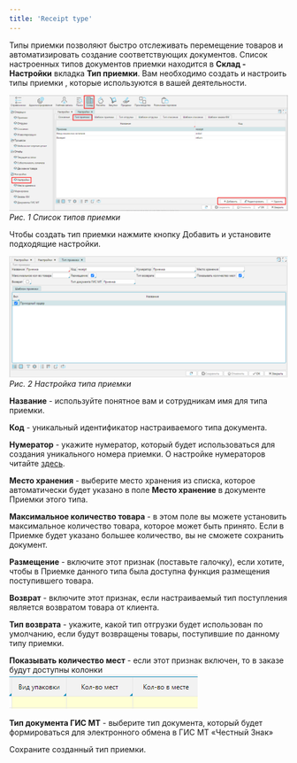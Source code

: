 ```yaml
---
title: 'Receipt type'
---
```


Типы приемки позволяют быстро отслеживать перемещение товаров и автоматизировать создание соответствующих документов. Список настроенных типов документов приемки находится в **Склад - Настройки** вкладка **Тип приемки**. Вам необходимо создать и настроить типы приемки , которые используются в вашей деятельности.

![](images/Receipt_type_1.png)  
*Рис. 1 Список типов приемки*

  

Чтобы создать тип приемки нажмите кнопку Добавить и установите подходящие настройки.

![](images/Receipt_type_2.png)  
*Рис. 2 Настройка типа приемки*

  

**Название** - используйте понятное вам и сотрудникам имя для типа приемки.

**Код** - уникальный идентификатор настраиваемого типа документа.

**Нумератор** - укажите нумератор, который будет использоваться для создания уникального номера приемки. О настройке нумераторов читайте [здесь](Numerators.md).

**Место хранения** - выберите место хранения из списка, которое автоматически будет указано в поле **Место хранение** в документе Приемки этого типа.

**Максимальное количество товара** - в этом поле вы можете установить максимальное количество товара, которое может быть принято. Если в Приемке будет указано большее количество, вы не сможете сохранить документ.

**Размещение** - включите этот признак (поставьте галочку), если хотите, чтобы в Приемке данного типа была доступна функция размещения поступившего товара.

**Возврат** - включите этот признак, если настраиваемый тип поступления является возвратом товара от клиента.

**Тип возврата** - укажите, какой тип отгрузки будет использован по умолчанию, если будут возвращены товары, поступившие по данному типу приемки.

**Показывать количество мест** - если этот признак включен, то в заказе будут доступны колонки ![](images/number_of_seats.png) 

**Тип документа ГИС МТ** - выберите тип документа, который будет формироваться для электронного обмена в ГИС МТ «Честный Знак»

Сохраните созданный тип приемки.

  



  
